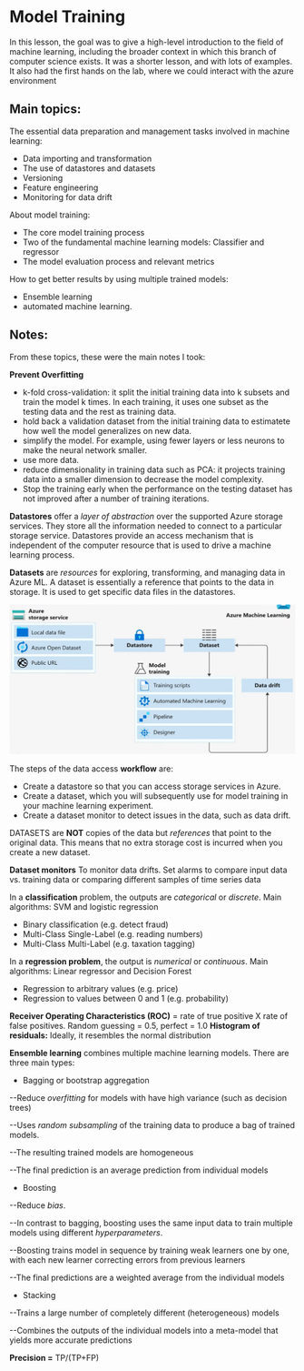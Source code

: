 # Model Training

In this lesson, the goal was to give a high-level introduction to the field of machine learning, including the broader context in which this branch of computer science exists.
It was a shorter lesson, and with lots of examples. It also had the first hands on the lab, where we could interact with the azure environment

## Main topics:

The essential data preparation and management tasks involved in machine learning:

- Data importing and transformation
- The use of datastores and datasets
- Versioning
- Feature engineering
- Monitoring for data drift

About model training:

- The core model training process
- Two of the fundamental machine learning models: Classifier and regressor
- The model evaluation process and relevant metrics

How to get better results by using multiple trained models:

- Ensemble learning
- automated machine learning. 

## Notes:

From these topics, these were the main notes I took:

****Prevent Overfitting**** 
- k-fold cross-validation: it split the initial training data into k subsets and train the model k times. In each training, it uses one subset as the testing data and the rest as training data.
- hold back a validation dataset from the initial training data to estimatete how well the model generalizes on new data.
- simplify the model. For example, using fewer layers or less neurons to make the neural network smaller.
- use more data.
- reduce dimensionality in training data such as PCA: it projects training data into a smaller dimension to decrease the model complexity.
- Stop the training early when the performance on the testing dataset has not improved after a number of training iterations.

****Datastores**** offer a *layer of abstraction* over the supported Azure storage services. They store all the information needed to connect to a particular storage service. Datastores provide an access mechanism that is independent of the computer resource that is used to drive a machine learning process.

****Datasets**** are *resources* for exploring, transforming, and managing data in Azure ML. A dataset is essentially a reference that points to the data in storage. It is used to get specific data files in the datastores.

![azure-datastore-dataset](azure-datastore-dataset.jpg)

The steps of the data access **workflow** are:

- Create a datastore so that you can access storage services in Azure.
- Create a dataset, which you will subsequently use for model training in your machine learning experiment.
- Create a dataset monitor to detect issues in the data, such as data drift.

DATASETS are ****NOT**** copies of the data but *references* that point to the original data. This means that no extra storage cost is incurred when you create a new dataset.

****Dataset monitors**** To monitor data drifts. Set alarms to compare input data vs. training data or comparing different samples of time series data

In a ****classification**** problem, the outputs are *categorical* or *discrete*. Main algorithms: SVM and logistic regression

- Binary classification (e.g. detect fraud)
- Multi-Class Single-Label (e.g. reading numbers)
- Multi-Class Multi-Label (e.g. taxation tagging)

In a ****regression problem****, the output is *numerical* or *continuous*. Main algorithms: Linear regressor and Decision Forest

- Regression to arbitrary values (e.g. price)
- Regression to values between 0 and 1 (e.g. probability)

****Receiver Operating Characteristics (ROC)**** = rate of true positive X rate of false positives. Random guessing = 0.5, perfect = 1.0
****Histogram of residuals:**** Ideally, it resembles the normal distribution


****Ensemble learning**** combines multiple machine learning models. There are three main types:

- Bagging or bootstrap aggregation

--Reduce *overfitting* for models with have high variance (such as decision trees)

--Uses *random subsampling* of the training data to produce a bag of trained models.

--The resulting trained models are homogeneous

--The final prediction is an average prediction from individual models

- Boosting

--Reduce *bias*.

--In contrast to bagging, boosting uses the same input data to train multiple models using different *hyperparameters*.

--Boosting trains model in sequence by training weak learners one by one, with each new learner correcting errors from previous learners

--The final predictions are a weighted average from the individual models

- Stacking

--Trains a large number of completely different (heterogeneous) models

--Combines the outputs of the individual models into a meta-model that yields more accurate predictions

****Precision =****  TP/(TP+FP)
